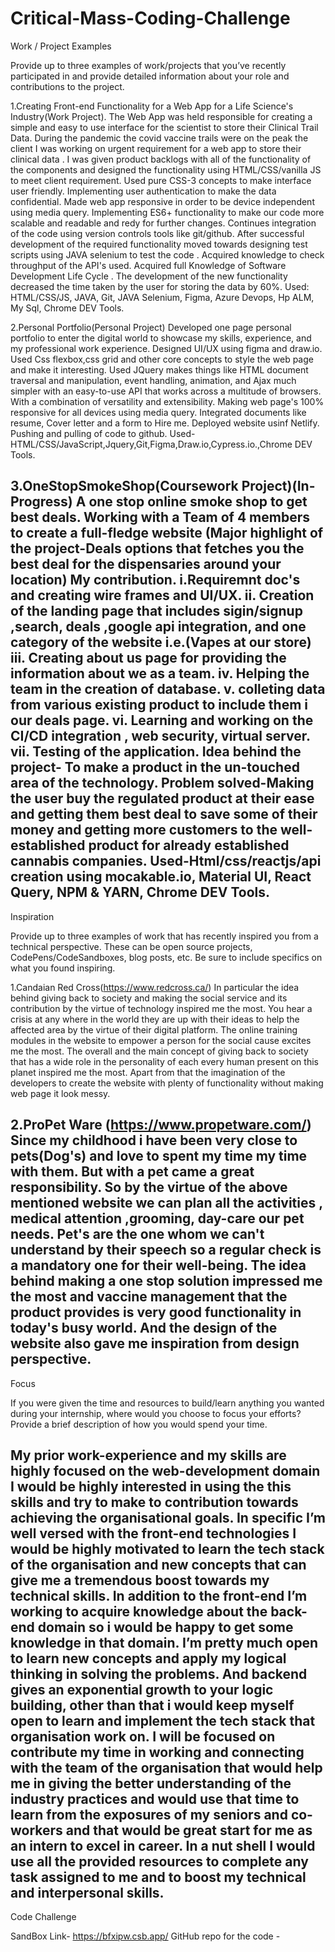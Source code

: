 # Critical-Mass-Coding-Challenge

Work / Project Examples

Provide up to three examples of work/projects that you’ve recently participated in and provide detailed information about your role and contributions to the project.

1.Creating Front-end Functionality for a Web App for  a Life Science's Industry(Work Project).
 The Web App was held responsible for creating a simple and easy to use interface for the scientist to store their Clinical Trail Data.
 During the pandemic the covid vaccine trails were on the peak the client I was working on  urgent requirement for a web app to store their clinical data .
 I was given product backlogs with all of the functionality of the components and designed the functionality using HTML/CSS/vanilla JS to meet client requirement.
 Used pure CSS-3 concepts to make interface user friendly.
 Implementing user authentication to make the data confidential.
 Made web app responsive in order to be device independent using media query.
 Implementing  ES6+ functionality to make our code more scalable and readable and redy for further changes.
 Continues integration of the code using version controls tools like git/github.
 After successful development of the required functionality moved towards designing test scripts using  JAVA selenium to test the code .
 Acquired knowledge to check throughput of the API's used.
 Acquired full Knowledge of Software Development Life Cycle .
 The development of the new functionality decreased the time taken by the user for storing the data by 60%.
 Used: HTML/CSS/JS, JAVA, Git, JAVA Selenium, Figma, Azure Devops, Hp ALM, My Sql, Chrome DEV Tools.
 
2.Personal Portfolio(Personal Project)
 Developed one page personal portfolio to enter the digital world to showcase my skills, experience, and my professional work experience.
 Designed UI/UX using figma  and draw.io.
 Used Css flexbox,css grid and other core concepts to style the web page and make it interesting.
 Used JQuery makes things like HTML document traversal and manipulation, event handling, animation, and Ajax much simpler with an easy-to-use API that works across a    multitude of browsers. With a combination of versatility and extensibility.
 Making web page's 100% responsive for all devices using media query.
 Integrated documents like resume, Cover letter and a form to Hire me.
 Deployed website usinf Netlify.
 Pushing and pulling of code to github.
 Used-HTML/CSS/JavaScript,Jquery,Git,Figma,Draw.io,Cypress.io.,Chrome DEV Tools.
 
 3.OneStopSmokeShop(Coursework Project)(In-Progress)
  A one stop online smoke shop to get best deals.
  Working with a Team of 4 members to create a full-fledge website (Major highlight of the project-Deals options that fetches you the best deal for the dispensaries       around your location)
 My contribution.
  i.Requiremnt doc's and creating wire frames and UI/UX.
 ii. Creation of the landing page that includes sigin/signup ,search, deals ,google api integration, and one category of the website i.e.(Vapes at our store)
 iii. Creating about us page for providing the information about we as a team.
 iv. Helping the team in the creation of database.
 v. colleting data from various existing product to include them i our deals page.
 vi. Learning and working on the CI/CD integration , web security, virtual server.
 vii. Testing of the application.
Idea behind the project- To make a product in the un-touched area of the technology.
Problem solved-Making the user buy the regulated product at their ease and getting them best deal to save some of their money and getting more customers to the well-established product for already established cannabis companies.
Used-Html/css/reactjs/api creation using mocakable.io, Material UI, React Query, NPM & YARN, Chrome DEV Tools.
 --------------------------------------------------------------------------------------------------------------------------------------------------------------------
 Inspiration

Provide up to three examples of work that has recently inspired you from a technical perspective. These can be open source projects, CodePens/CodeSandboxes, blog posts, etc. Be sure to include specifics on what you found inspiring.

1.Candaian Red Cross(https://www.redcross.ca/)
 In particular the idea behind  giving back to society and making the social service and its contribution by the virtue of technology inspired me the most.
 You hear a crisis at any where in  the world they are up with their ideas to help the affected area by the virtue of their digital platform.
 The online training modules in the website to empower a person for the social cause excites me the most.
 The overall and the main concept of giving back to society that has a wide role in the personality of each every human present on this planet inspired me the most.
 Apart from that the imagination of  the developers to create the website with plenty of functionality without making web page it look messy.
 
2.ProPet Ware (https://www.propetware.com/)
 Since my childhood i have been very close to pets(Dog's) and love to spent my time my time with them. But with a pet came a great responsibility.
 So by the virtue of the above mentioned website we can plan all the activities , medical attention ,grooming,  day-care our pet needs.
 Pet's are the one whom we can't understand by their speech so a regular check is a mandatory one for their well-being.
 The idea behind making a one stop solution impressed me the most and vaccine management that the product provides is very good functionality in today's busy world.
 And the  design of the website also gave me inspiration from design perspective.
 ------------------------------------------------------------------------------------------------------------------------------------------------------------
 Focus

If you were given the time and resources to build/learn anything you wanted during your internship, where would you choose to focus your efforts? Provide a brief description of how you would spend your time.

My prior work-experience and my skills are highly focused on the web-development domain I would be highly interested in using the this skills and try to make to contribution towards achieving the organisational goals.
In specific I’m well versed with the front-end technologies I would be highly motivated to learn the tech stack of the organisation and  new concepts that can give me a tremendous boost towards my technical skills.
In addition to the front-end I’m working to acquire knowledge about the back-end domain so i would be happy to get some knowledge in that domain. I’m pretty much open to learn new concepts and apply my logical thinking in solving the problems. And backend gives an exponential growth to your  logic building, other than that i would keep myself open to learn and implement the tech stack that organisation work on.
I will be focused on  contribute my time in working and connecting  with the team of the organisation  that would help me in giving the better understanding of the industry practices and would use that time to learn from the exposures of my seniors and co-workers and that would be great start for me as an intern to excel in career.
In a nut shell I would use all the provided resources to complete any task assigned to me and to boost my technical and interpersonal skills.
------------------------------------------------------------------------------------------------------------------------------------------------------------------
Code Challenge

SandBox Link- https://bfxipw.csb.app/
GitHub repo for the code - 



